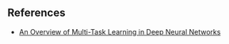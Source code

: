 ## References
- [An Overview of Multi-Task Learning in Deep Neural Networks](https://arxiv.org/abs/1706.05098)